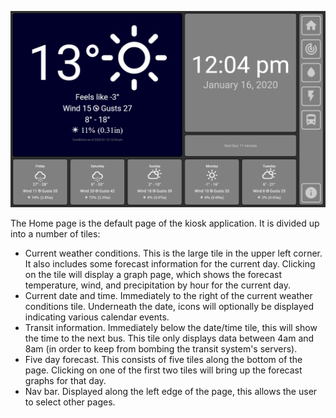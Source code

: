 ![Home](../Screenshots/Home.png)

The Home page is the default page of the kiosk application.  It is divided up into a number of tiles:
* Current weather conditions.  This is the large tile in the upper left corner.  It also includes some forecast information for the current day.  Clicking on the tile will display a graph page, which shows the forecast temperature, wind, and precipitation by hour for the current day.
* Current date and time.  Immediately to the right of the current weather conditions tile.  Underneath the date, icons will optionally be displayed indicating various calendar events.
* Transit information.  Immediately below the date/time tile, this will show the time to the next bus.  This tile only displays data between 4am and 8am (in order to keep from bombing the transit system's servers).
* Five day forecast.  This consists of five tiles along the bottom of the page.  Clicking on one of the first two tiles will bring up the forecast graphs for that day.
* Nav bar.  Displayed along the left edge of the page, this allows the user to select other pages.

